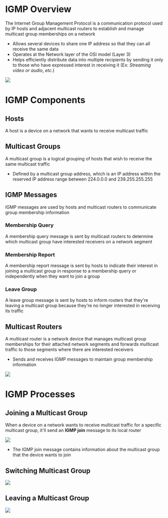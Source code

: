 # IGMP Overview

The Internet Group Management Protocol is a communication protocol used by IP hosts and adjacent multicast routers to establish and manage multicast group memberships on a network

* Allows several devices to share one IP address so that they can all receive the same data
* Operates at the Network layer of the OSI model (Layer 3)
* Helps efficiently distribute data into multiple recipients by sending it only to those who have expressed interest in receiving it (Ex: *Streaming video or audio*, *etc.*)

![](https://github.com/JonmarCorpuz/SecondBrain/blob/main/Assets/Whitespace.png)

# IGMP Components

## Hosts

A host is a device on a network that wants to receive multicast traffic 

## Multicast Groups

A multicast group is a logical grouping of hosts that wish to receive the same multicast traffic

* Defined by a multicast group address, which is an IP address within the reserved IP address range between 224.0.0.0 and 239.255.255.255

## IGMP Messages

IGMP messages are used by hosts and multicast routers to communicate group membership information

### Membership Query

A membership query message is sent by multicast routers to determine which multicast group have interested receivers on a network segment

### Membership Report

A membership report message is sent by hosts to indicate their interest in joining a multicast group in response to a membership query or independently when they want to join a group

### Leave Group

A leave group message is sent by hosts to inform routers that they're leaving a multicast group because they're no longer interested in receiving its traffic

## Multicast Routers

A multicast router is a network device that manages multicast group memberships for their attached network segments and forwards multicast traffic to those segments where there are interested receivers

* Sends and receives IGMP messages to maintain group membership information

![](https://github.com/JonmarCorpuz/SecondBrain/blob/main/Assets/Whitespace.png)

# IGMP Processes

## Joining a Multicast Group

When a device on a network wants to receive multicast traffic for a specific multicast group, it'll send an **IGMP join** message to its local router

![](https://github.com/JonmarCorpuz/SecondBrain/blob/main/Assets/jddjbdbjdskfdskfdsafasdf.png)

* The IGMP join message contains information about the multicast group that the device wants to join 

## Switching Multicast Group

![](https://github.com/JonmarCorpuz/SecondBrain/blob/main/Assets/sdjkffjkdslbfdsbjfkdsb.png)

## Leaving a Multicast Group

![](https://github.com/JonmarCorpuz/SecondBrain/blob/main/Assets/knjdjfodksbgjdbgsdfbdsosdklf.png)

